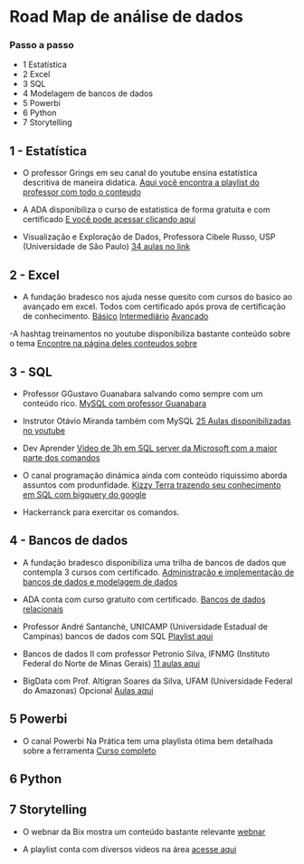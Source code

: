 # Road Map de análise de dados 

### Passo a passo 

* 1 Estatística
* 2 Excel
* 3 SQL
* 4 Modelagem de bancos de dados 
* 5 Powerbi 
* 6 Python
* 7 Storytelling 



## 1 - Estatística

- O professor Grings em seu canal do youtube ensina estatística descritiva de maneira didatica.
[Aqui você encontra a playlist do professor com todo o conteudo](https://www.youtube.com/playlist?app=desktop&list=PLBL2uZ3OHznF5voduTW7XANfctNRpwazz)

- A ADA disponibiliza o curso de estatistica de forma gratuita e com certificado 
[E você pode acessar clicando aqui](https://cursos.letscode.com.br/curso-digital/604d0397-08a9-4dbd-9dbf-cb68a03cb29b)

- Visualização e Exploração de Dados, Professora Cibele Russo, USP (Universidade de São Paulo)
[34 aulas no link](https://www.youtube.com/playlist?list=PLt7qVSwRVn5YEIvaMb02IJVKCpauWV-s9)

## 2 - Excel 

- A fundação bradesco nos ajuda nesse quesito com cursos do basico ao avançado em excel. Todos com certificado após prova de certificação de conhecimento.
[Básico](https://www.ev.org.br/cursos/microsoft-excel-2016-basico)
[Intermediário](https://www.ev.org.br/cursos/microsoft-excel-2016-intermediario)
[Avançado](https://www.ev.org.br/cursos/microsoft-excel-2016-avancado)

-A hashtag treinamentos no youtube disponibiliza bastante conteúdo sobre o tema
[Encontre na página deles conteudos sobre](https://www.youtube.com/@HashtagTreinamentos/playlists)

## 3 - SQL 

- Professor GGustavo Guanabara salvando como sempre com um conteúdo rico. 
[MySQL com professor Guanabara](https://youtu.be/Ofktsne-utM)

- Instrutor Otávio Miranda também com MySQL
[25 Aulas disponibilizadas no youtube](https://youtu.be/lHYV_H1526Q)

- Dev Aprender 
[Video de 3h em SQL server da Microsoft com a maior parte dos comandos](https://youtu.be/G7bMwefn8RQ)

- O canal programação dinámica ainda com conteúdo riquissimo aborda assuntos com produnfidade.
[Kizzy Terra trazendo seu conhecimento em SQL com bigquery do google](https://youtu.be/BRPUA0EgS4I)

- Hackerranck para exercitar os comandos.

## 4 - Bancos de dados 

- A fundação bradesco disponibiliza uma trilha de bancos de dados que contempla 3 cursos com certificado.
[Administração e implementação de bancos de dados e modelagem de dados](https://www.ev.org.br/trilhas-de-conhecimento/banco-de-dados)

- ADA conta com curso gratuito com certificado.
[Bancos de dados relacionais](https://cursos.letscode.com.br/curso-digital/e82b3eb3-e58e-4ad7-b946-a034aa3ac508)

- Professor André Santanchè, UNICAMP (Universidade Estadual de Campinas) bancos de dados com SQL 
[Playlist aqui](https://www.youtube.com/playlist?list=PL3JRjVnXiTBYpnVFYow5p1BBWOx8H_b31)

- Bancos de dados II com professor Petronio Silva, IFNMG (Instituto Federal do Norte de Minas Gerais) 
[11 aulas aqui](https://www.youtube.com/playlist?list=PLbwyI3Qg0jzDZgmB-pt0_PxPe0o_TTQju)

- BigData com Prof. Altigran Soares da Silva, UFAM (Universidade Federal do Amazonas) Opcional
[Aulas aqui](https://www.youtube.com/playlist?list=PLgMem-KiO8qHlO_ojDpN5loeSw6ulaaYM)


## 5 Powerbi 

- O canal Powerbi Na Prática tem uma playlista ótima bem detalhada sobre a ferramenta 
[Curso completo](https://www.youtube.com/playlist?list=PLsNxJCQDqFwJm0a4L-nXZp2XfxlNoQ1Ib)

## 6 Python 

## 7 Storytelling

- O webnar da Bix mostra um conteúdo bastante relevante 
[webnar](https://www.youtube.com/watch?v=f7BxWC3-wAg&t=2821s&ab_channel=BIXTecnologia)

- A playlist conta com diversos videos na área
[acesse aqui](https://www.youtube.com/playlist?list=PLInC38-RC6mJGuhOJ-L8nZdyfXRuxAejF)
















